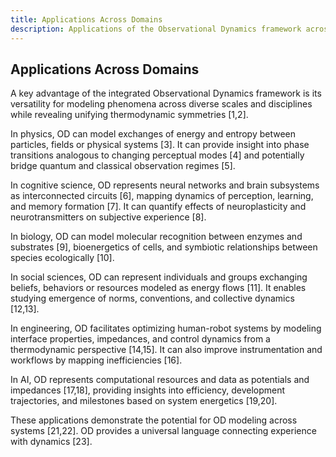 ```yaml
---
title: Applications Across Domains
description: Applications of the Observational Dynamics framework across domains.
---
```


## Applications Across Domains

A key advantage of the integrated Observational Dynamics framework is its versatility for modeling phenomena across diverse scales and disciplines while revealing unifying thermodynamic symmetries [1,2].

In physics, OD can model exchanges of energy and entropy between particles, fields or physical systems [3]. It can provide insight into phase transitions analogous to changing perceptual modes [4] and potentially bridge quantum and classical observation regimes [5].

In cognitive science, OD represents neural networks and brain subsystems as interconnected circuits [6], mapping dynamics of perception, learning, and memory formation [7]. It can quantify effects of neuroplasticity and neurotransmitters on subjective experience [8].  

In biology, OD can model molecular recognition between enzymes and substrates [9], bioenergetics of cells, and symbiotic relationships between species ecologically [10].

In social sciences, OD can represent individuals and groups exchanging beliefs, behaviors or resources modeled as energy flows [11]. It enables studying emergence of norms, conventions, and collective dynamics [12,13].

In engineering, OD facilitates optimizing human-robot systems by modeling interface properties, impedances, and control dynamics from a thermodynamic perspective [14,15]. It can also improve instrumentation and workflows by mapping inefficiencies [16].

In AI, OD represents computational resources and data as potentials and impedances [17,18], providing insights into efficiency, development trajectories, and milestones based on system energetics [19,20].

These applications demonstrate the potential for OD modeling across systems [21,22]. OD provides a universal language connecting experience with dynamics [23].
